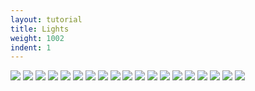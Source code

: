 ```yaml
---
layout: tutorial
title: Lights
weight: 1002
indent: 1
---
```

<img src="Introduction to Lights (COMPLETE).001.jpg" />
<img src="Introduction to Lights (COMPLETE).002.jpg" />
<img src="Introduction to Lights (COMPLETE).003.jpg" />
<img src="Introduction to Lights (COMPLETE).004.jpg" />
<img src="Introduction to Lights (COMPLETE).005.jpg" />
<img src="Introduction to Lights (COMPLETE).006.jpg" />
<img src="Introduction to Lights (COMPLETE).007.jpg" />
<img src="Introduction to Lights (COMPLETE).008.jpg" />
<img src="Introduction to Lights (COMPLETE).009.jpg" />
<img src="Introduction to Lights (COMPLETE).010.jpg" />
<img src="Introduction to Lights (COMPLETE).011.jpg" />
<img src="Introduction to Lights (COMPLETE).012.jpg" />
<img src="Introduction to Lights (COMPLETE).013.jpg" />
<img src="Introduction to Lights (COMPLETE).014.jpg" />
<img src="Introduction to Lights (COMPLETE).015.jpg" />
<img src="Introduction to Lights (COMPLETE).016.jpg" />
<img src="Introduction to Lights (COMPLETE).017.jpg" />
<img src="Introduction to Lights (COMPLETE).018.jpg" />
<img src="Introduction to Lights (COMPLETE).019.jpg" />